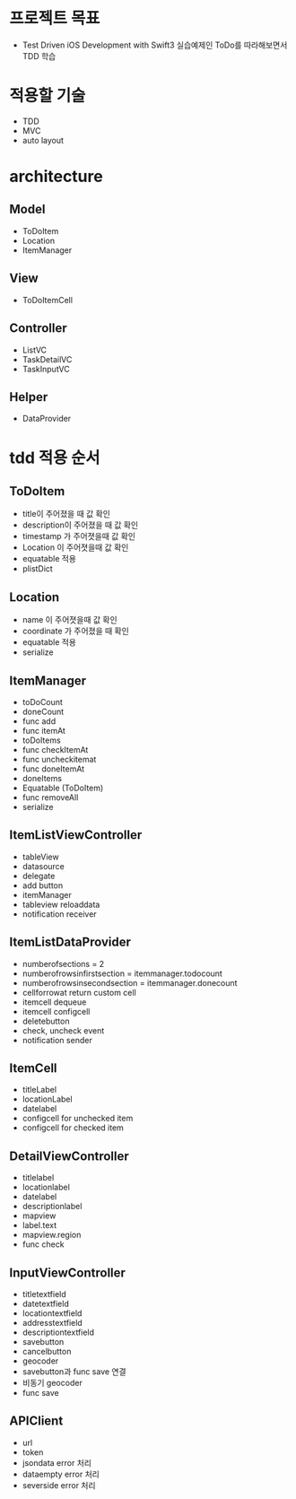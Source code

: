 # 프로젝트 목표
- Test Driven iOS Development with Swift3 실습예제인 ToDo를 따라해보면서 TDD 학습


# 적용할 기술
- TDD
- MVC
- auto layout


# architecture

## Model
- ToDoItem
- Location
- ItemManager

## View
- ToDoItemCell

## Controller
- ListVC
- TaskDetailVC
- TaskInputVC

## Helper
- DataProvider


# tdd 적용 순서

## ToDoItem
- title이 주어졌을 때 값 확인
- description이 주어졌을 때 값 확인
- timestamp 가 주어졋을때 값 확인
- Location 이 주어졋을때 값 확인
- equatable 적용
- plistDict

## Location
- name 이 주어졋을때 값 확인
- coordinate 가 주어졌을 때 확인
- equatable 적용
- serialize

## ItemManager
- toDoCount
- doneCount
- func add
- func itemAt
- toDoItems
- func checkItemAt
- func uncheckitemat
- func doneItemAt
- doneItems
- Equatable (ToDoItem)
- func removeAll
- serialize

## ItemListViewController
- tableView
- datasource
- delegate
- add button
- itemManager
- tableview reloaddata
- notification receiver

## ItemListDataProvider
- numberofsections = 2
- numberofrowsinfirstsection = itemmanager.todocount
- numberofrowsinsecondsection = itemmanager.donecount
- cellforrowat return custom cell
- itemcell dequeue
- itemcell configcell
- deletebutton
- check, uncheck event
- notification sender

## ItemCell
- titleLabel
- locationLabel
- datelabel
- configcell for unchecked item
- configcell for checked item

## DetailViewController
- titlelabel
- locationlabel
- datelabel
- descriptionlabel
- mapview
- label.text
- mapview.region
- func check

## InputViewController
- titletextfield
- datetextfield
- locationtextfield
- addresstextfield
- descriptiontextfield
- savebutton
- cancelbutton
- geocoder
- savebutton과 func save 연결
- 비동기 geocoder
- func save

## APIClient
- url
- token
- jsondata error 처리
- dataempty error 처리
- severside error 처리





